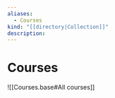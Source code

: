 ```yaml
---
aliases:
  - Courses
kind: "[[directory|Collection]]"
description:
---
```

# Courses

![[Courses.base#All courses]]